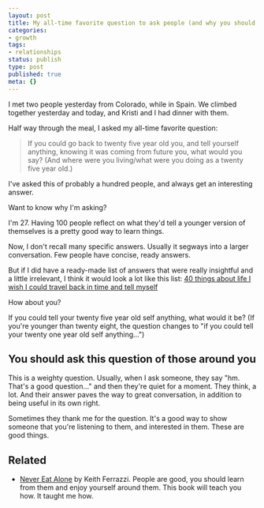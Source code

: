 ```yaml
---
layout: post
title: My all-time favorite question to ask people (and why you should ask it too)
categories:
- growth
tags:
- relationships
status: publish
type: post
published: true
meta: {}
---
```




I met two people yesterday from Colorado, while in Spain. We climbed together yesterday and today, and Kristi and I had dinner with them.



Half way through the meal, I asked my all-time favorite question:


>If you could go back to twenty five year old you, and tell yourself anything, knowing it was coming from future you, what would you say? (And where were you living/what were you doing as a twenty five year old.)



I've asked this of probably a hundred people, and 
always get an interesting answer.



Want to know why I'm asking?



I'm 27. Having 100 people reflect on what they'd tell a younger version of themselves is a pretty good way to learn things.



Now, I don't recall many specific answers. Usually it segways into a larger conversation. Few people have concise, ready answers.



But if I did have a ready-made list of answers that were really insightful and a little irrelevant, I think it would look a lot like this list: 
[40 things about life I wish I could travel back in time and tell myself](https://medium.com/life-learning/40-things-about-life-i-wish-i-could-travel-back-in-time-and-tell-myself-e52f2effa3ab#.vm6s6w33h)



How about you?



If you could tell your twenty five year old self anything, what would it be? (If you're younger than twenty eight, the question changes to "if you could tell your twenty 
one year old self anything...")


## You should ask this question of those around you



This is a weighty question. Usually, when I ask someone, they say "hm. That's a good question..." and then they're quiet for a moment. They think, a lot. And their answer paves the way to great conversation, in addition to being useful in its own right.



Sometimes they thank me for the question. It's a good way to show someone that you're listening to them, and interested in them. These are good things.


## Related


* [Never Eat Alone](https://www.amazon.com/Never-Eat-Alone-Expanded-Updated-ebook/dp/B00H6JBFOS?ie=UTF8&btkr=1&redirect=true&ref_=dp-kindle-redirect) by Keith Ferrazzi. People are good, you should learn from them and enjoy yourself around them. This book will teach you how. It taught me how.
